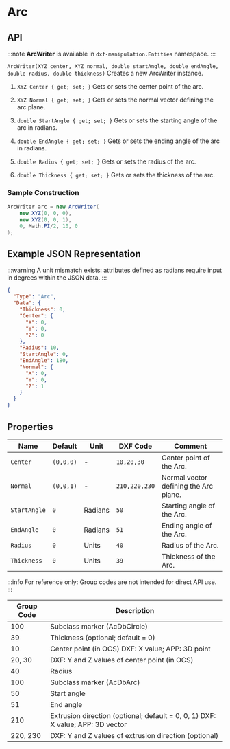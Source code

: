 # Arc

## API

:::note
**ArcWriter** is available in `dxf-manipulation.Entities` namespace.
:::

`ArcWriter(XYZ center, XYZ normal, double startAngle, double endAngle, double radius, double thickness)`
Creates a new ArcWriter instance.

1. `XYZ Center { get; set; }`
   Gets or sets the center point of the arc.

2. `XYZ Normal { get; set; }`
   Gets or sets the normal vector defining the arc plane.

3. `double StartAngle { get; set; }`
   Gets or sets the starting angle of the arc in radians.

4. `double EndAngle { get; set; }`
   Gets or sets the ending angle of the arc in radians.

5. `double Radius { get; set; }`
   Gets or sets the radius of the arc.

6. `double Thickness { get; set; }`
   Gets or sets the thickness of the arc.

### Sample Construction

```csharp
ArcWriter arc = new ArcWriter(
    new XYZ(0, 0, 0),
    new XYZ(0, 0, 1),
    0, Math.PI/2, 10, 0
);
```

## Example JSON Representation

:::warning
A unit mismatch exists: attributes defined as radians require input in degrees within the JSON data.
:::

```json
{
  "Type": "Arc",
  "Data": {
    "Thickness": 0,
    "Center": {
      "X": 0,
      "Y": 0,
      "Z": 0
    },
    "Radius": 10,
    "StartAngle": 0,
    "EndAngle": 180,
    "Normal": {
      "X": 0,
      "Y": 0,
      "Z": 1
    }
  }
}
```

## Properties

| Name         | Default   | Unit    | DXF Code      | Comment                               |
| ------------ | --------- | ------- | ------------- | ------------------------------------- |
| `Center`     | `(0,0,0)` | -       | `10,20,30`    | Center point of the Arc.              |
| `Normal`     | `(0,0,1)` | -       | `210,220,230` | Normal vector defining the Arc plane. |
| `StartAngle` | `0`       | Radians | `50`          | Starting angle of the Arc.            |
| `EndAngle`   | `0`       | Radians | `51`          | Ending angle of the Arc.              |
| `Radius`     | `0`       | Units   | `40`          | Radius of the Arc.                    |
| `Thickness`  | `0`       | Units   | `39`          | Thickness of the Arc.                 |

:::info
For reference only: Group codes are not intended for direct API use.
:::

| Group Code | Description                                                                    |
| ---------- | ------------------------------------------------------------------------------ |
| 100        | Subclass marker (AcDbCircle)                                                   |
| 39         | Thickness (optional; default = 0)                                              |
| 10         | Center point (in OCS) DXF: X value; APP: 3D point                              |
| 20, 30     | DXF: Y and Z values of center point (in OCS)                                   |
| 40         | Radius                                                                         |
| 100        | Subclass marker (AcDbArc)                                                      |
| 50         | Start angle                                                                    |
| 51         | End angle                                                                      |
| 210        | Extrusion direction (optional; default = 0, 0, 1) DXF: X value; APP: 3D vector |
| 220, 230   | DXF: Y and Z values of extrusion direction (optional)                          |
